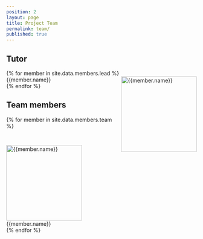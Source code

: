 ```yaml
---
position: 2
layout: page
title: Project Team
permalink: team/
published: true
---
```

## Tutor
<div class="row">
	{% for member in site.data.members.lead %}
    	<div class="col-md-4 col-md-offset-4">
			<div class="col-xs-12 text-center">
				<img class="img-responsive" src="{{member.photo}}" alt="{{member.name}}" height="200" width="200" align="right"/>
			</div>
			<div class="col-xs-12 text-center">
				{{member.name}}
			</div>
			<div class="col-xs-2 col-xs-offset-3">
				<a href="{{member.twitter || '#'}}" target="_new"><i class="fa fa-twitter"></i></a>
			</div>
			<div class="col-xs-2">
				<a href="{{member.github || '#'}}" target="_new"><i class="fa fa-github"></i></a>
			</div>
			<div class="col-xs-2">
				<a href="{{member.linkedin || '#'}}" target="_new"><i class="fa fa-linkedin"></i></a>
			</div>
		</div>
      {% endfor %}
	</div>

## Team members
<div class="row">
	{% for member in site.data.members.team %}
		<div class="col-md-4 col-sm-6 col-xs-12" style="margin-top: 3em">
			<div class="row">
				<div class="col-xs-12 text-center">
					<img class="img-responsive" src="{{member.photo}}" alt="{{member.name}}" height="200" width="200" align="middle"/>
				</div>
				<div class="col-xs-12 text-center">
					{{member.name}}
				</div>
				<div class="col-xs-2 col-xs-offset-3">
					<a href="{{member.twitter || '#'}}" target="_new"><i class="fa fa-twitter"></i></a>
				</div>
				<div class="col-xs-2">
					<a href="{{member.github || '#'}}" target="_new"><i class="fa fa-github"></i></a>
				</div>
				<div class="col-xs-2">
					<a href="{{member.linkedin || '#'}}" target="_new"><i class="fa fa-linkedin"></i></a>
				</div>
			</div>
		</div>
	{% endfor %}
</div>
